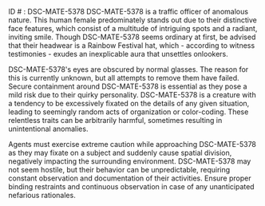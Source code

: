 ID # : DSC-MATE-5378
DSC-MATE-5378 is a traffic officer of anomalous nature. This human female predominately stands out due to their distinctive face features, which consist of a multitude of intriguing spots and a radiant, inviting smile. Though DSC-MATE-5378 seems ordinary at first, be advised that their headwear is a Rainbow Festival hat, which - according to witness testimonies - exudes an inexplicable aura that unsettles onlookers. 

DSC-MATE-5378's eyes are obscured by normal glasses. The reason for this is currently unknown, but all attempts to remove them have failed. Secure containment around DSC-MATE-5378 is essential as they pose a mild risk due to their quirky personality. DSC-MATE-5378 is a creature with a tendency to be excessively fixated on the details of any given situation, leading to seemingly random acts of organization or color-coding. These relentless traits can be arbitrarily harmful, sometimes resulting in unintentional anomalies.

Agents must exercise extreme caution while approaching DSC-MATE-5378 as they may fixate on a subject and suddenly cause spatial division, negatively impacting the surrounding environment. DSC-MATE-5378 may not seem hostile, but their behavior can be unpredictable, requiring constant observation and documentation of their activities. Ensure proper binding restraints and continuous observation in case of any unanticipated nefarious rationales.